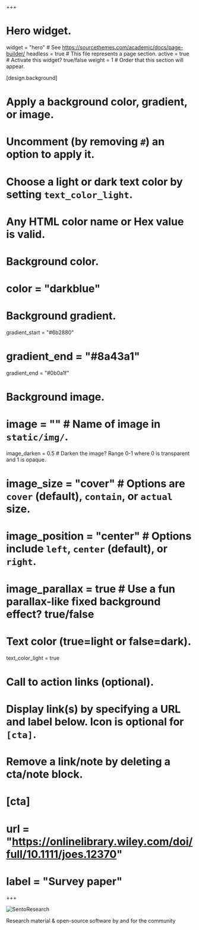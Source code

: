 +++
# Hero widget.
widget = "hero"  # See https://sourcethemes.com/academic/docs/page-builder/
headless = true  # This file represents a page section.
active = true  # Activate this widget? true/false
weight = 1 # Order that this section will appear.

[design.background]
  # Apply a background color, gradient, or image.
  #   Uncomment (by removing `#`) an option to apply it.
  #   Choose a light or dark text color by setting `text_color_light`.
  #   Any HTML color name or Hex value is valid.

  # Background color.
  # color = "darkblue"
  
  # Background gradient.
  gradient_start = "#6b2880"
  # gradient_end = "#8a43a1"
  gradient_end = "#0b0a1f"
  
  # Background image.
  # image = ""  # Name of image in `static/img/`.
  image_darken = 0.5  # Darken the image? Range 0-1 where 0 is transparent and 1 is opaque.
  # image_size = "cover"  #  Options are `cover` (default), `contain`, or `actual` size.
  # image_position = "center"  # Options include `left`, `center` (default), or `right`.
  # image_parallax = true  # Use a fun parallax-like fixed background effect? true/false
  
  # Text color (true=light or false=dark).
  text_color_light = true
  
# Call to action links (optional).
#   Display link(s) by specifying a URL and label below. Icon is optional for `[cta]`.
#   Remove a link/note by deleting a cta/note block.
# [cta]
#   url = "https://onlinelibrary.wiley.com/doi/full/10.1111/joes.12370"
#   label = "Survey paper"
+++

![SentoResearch](img/sentometrics-research-logo.png)

Research material & open-source software by and for the community

<!-- <span style="text-shadow: none;"><a class="github-button" href="https://github.com/SentometricsResearch/sentometrics" data-icon="octicon-star" data-size="large" data-show-count="true" aria-label="Star this on GitHub">Star</a><script async defer src="https://buttons.github.io/buttons.js"></script></span> --->


